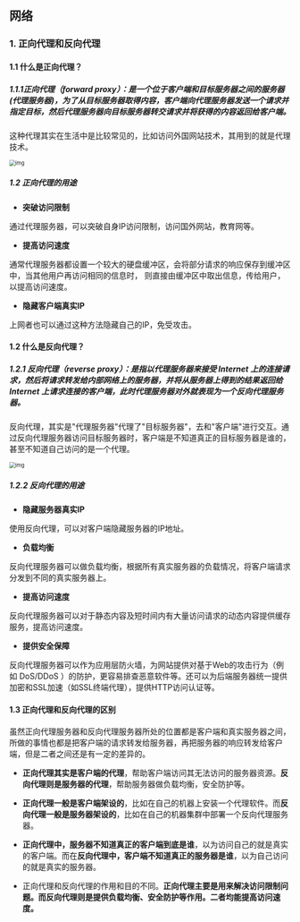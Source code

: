 ## 网络

### 1. 正向代理和反向代理

#### 1.1 什么是正向代理？

##### 1.1.1**正向代理（forward proxy）：是一个位于客户端和目标服务器之间的服务器(代理服务器)，为了从目标服务器取得内容，客户端向代理服务器发送一个请求并指定目标，然后代理服务器向目标服务器转交请求并将获得的内容返回给客户端。**

这种代理其实在生活中是比较常见的，比如访问外国网站技术，其用到的就是代理技术。

<img src="https://raw.githubusercontent.com/ayifuture0920/java-study/main/pictures/9bb0wwt9dj.jpeg" alt="img" style="zoom:67%;" />

##### 1.2 **正向代理的用途**

- **突破访问限制** 

通过代理服务器，可以突破自身IP访问限制，访问国外网站，教育网等。

- **提高访问速度**

通常代理服务器都设置一个较大的硬盘缓冲区，会将部分请求的响应保存到缓冲区中，当其他用户再访问相同的信息时， 则直接由缓冲区中取出信息，传给用户，以提高访问速度。

- **隐藏客户端真实IP**

上网者也可以通过这种方法隐藏自己的IP，免受攻击。

#### 1.2 什么是反向代理？

##### 1.2.1 **反向代理（reverse proxy）：是指以代理服务器来接受 Internet 上的连接请求，然后将请求转发给内部网络上的服务器，并将从服务器上得到的结果返回给 Internet 上请求连接的客户端，此时代理服务器对外就表现为一个反向代理服务器。**

反向代理，其实是"代理服务器"代理了"目标服务器"，去和"客户端"进行交互。通过反向代理服务器访问目标服务器时，客户端是不知道真正的目标服务器是谁的，甚至不知道自己访问的是一个代理。

<img src="https://raw.githubusercontent.com/ayifuture0920/java-study/main/pictures/g4y6wi918j.jpeg" alt="img" style="zoom:67%;" />

##### 1.2.2 **反向代理的用途**

- **隐藏服务器真实IP**

使用反向代理，可以对客户端隐藏服务器的IP地址。

- **负载均衡**

反向代理服务器可以做负载均衡，根据所有真实服务器的负载情况，将客户端请求分发到不同的真实服务器上。

- **提高访问速度**

反向代理服务器可以对于静态内容及短时间内有大量访问请求的动态内容提供缓存服务，提高访问速度。

- **提供安全保障**

反向代理服务器可以作为应用层防火墙，为网站提供对基于Web的攻击行为（例如 DoS/DDoS ）的防护，更容易排查恶意软件等。还可以为后端服务器统一提供加密和SSL加速（如SSL终端代理），提供HTTP访问认证等。

#### 1.3 **正向代理和反向代理的区别**

虽然正向代理服务器和反向代理服务器所处的位置都是客户端和真实服务器之间，所做的事情也都是把客户端的请求转发给服务器，再把服务器的响应转发给客户端，但是二者之间还是有一定的差异的。

- **正向代理其实是客户端的代理**，帮助客户端访问其无法访问的服务器资源。**反向代理则是服务器的代理**，帮助服务器做负载均衡，安全防护等。

- **正向代理一般是客户端架设的**，比如在自己的机器上安装一个代理软件。而**反向代理一般是服务器架设的**，比如在自己的机器集群中部署一个反向代理服务器。

- **正向代理中，服务器不知道真正的客户端到底是谁**，以为访问自己的就是真实的客户端。而在**反向代理中，客户端不知道真正的服务器是谁**，以为自己访问的就是真实的服务器。

- 正向代理和反向代理的作用和目的不同。**正向代理主要是用来解决访问限制问题。而反向代理则是提供负载均衡、安全防护等作用。二者均能提高访问速度。**
